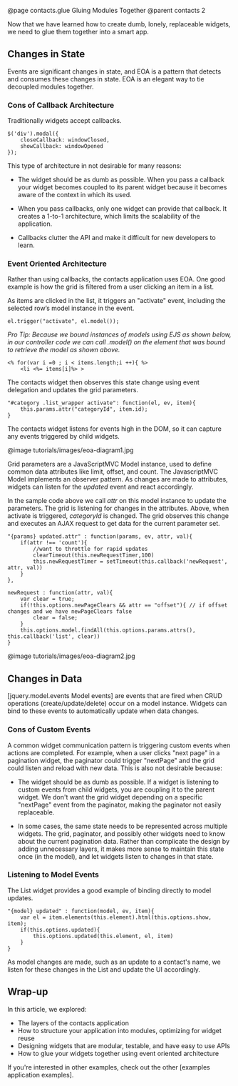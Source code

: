 @page contacts.glue Gluing Modules Together
@parent contacts 2

Now that we have learned how to create dumb, lonely, replaceable widgets, we need to glue them together into a smart app.

## Changes in State

Events are significant changes in state, and EOA is a pattern that detects and consumes these changes in state.  EOA is an elegant way to tie decoupled modules together.

### Cons of Callback Architecture

Traditionally widgets accept callbacks.  

	$('div').modal({
		closeCallback: windowClosed,
		showCallback: windowOpened
	});

This type of architecture in not desirable for many reasons:

* The widget should be as dumb as possible.  When you pass a callback your widget becomes coupled to its parent widget because it becomes aware of the context in which its used.

* When you pass callbacks, only one widget can provide that callback.  It creates a 1-to-1 architecture, which limits the scalability of the application.

* Callbacks clutter the API and make it difficult for new developers to learn.

### Event Oriented Architecture

Rather than using callbacks, the contacts application uses EOA.  One good example is how the grid is filtered from a user clicking an item in a list.

As items are clicked in the list, it triggers an "activate" event, including the selected row’s model instance in the event.  

	el.trigger("activate", el.model());

_Pro Tip:  Because we bound instances of models using EJS as shown below, in our controller code we can call .model() on the element that was bound to retrieve the model as shown above._

	<% for(var i =0 ; i < items.length;i ++){ %>
  		<li <%= items[i]%> >

The contacts widget then observes this state change using event delegation and updates the grid parameters.

	"#category .list_wrapper activate": function(el, ev, item){
		this.params.attr("categoryId", item.id);
	}
	
The contacts widget listens for events high in the DOM, so it can capture any events triggered by child widgets.

@image tutorials/images/eoa-diagram1.jpg


Grid parameters are a JavaScriptMVC Model instance, used to define common data attributes like limit, offset, and count.  The JavascriptMVC Model implements an observer pattern. As changes are made to attributes, widgets can listen for the _updated_ event and react accordingly.

In the sample code above we call _attr_ on this model instance to update the parameters.  The grid is listening for changes in the attributes.  Above, when activate is triggered, _categoryId_ is changed.  The grid observes this change and executes an AJAX request to get data for the current parameter set. 

	"{params} updated.attr" : function(params, ev, attr, val){
		if(attr !== 'count'){
			//want to throttle for rapid updates
			clearTimeout(this.newRequestTimer,100)
			this.newRequestTimer = setTimeout(this.callback('newRequest', attr, val))
		}
	},
	
	newRequest : function(attr, val){
		var clear = true; 
		if(!this.options.newPageClears && attr == "offset"){ // if offset changes and we have newPageClears false
			clear = false;
		} 
		this.options.model.findAll(this.options.params.attrs(), this.callback('list', clear))
	}


@image tutorials/images/eoa-diagram2.jpg

## Changes in Data

[jquery.model.events Model events] are events that are fired when CRUD operations (create/update/delete) occur on a model instance.  Widgets can bind to these events to automatically update when data changes.

### Cons of Custom Events

A common widget communication pattern is triggering custom events when actions are completed.  For example, when a user clicks "next page" in a pagination widget, the paginator could trigger "nextPage" and the grid could listen and reload with new data.  This is also not desirable because:

* The widget should be as dumb as possible.  If a widget is listening to custom events from child widgets, you are coupling it to the parent widget.  We don't want the grid widget depending on a specific "nextPage" event from the paginator, making the paginator not easily replaceable.

* In some cases, the same state needs to be represented across multiple widgets. The grid, paginator, and possibly other widgets need to know about the current pagination data.  Rather than complicate the design by adding unnecessary layers, it makes more sense to maintain this state once (in the model), and let widgets listen to changes in that state.

### Listening to Model Events

The List widget provides a good example of binding directly to model updates.

	"{model} updated" : function(model, ev, item){
    	var el = item.elements(this.element).html(this.options.show, item);
    	if(this.options.updated){
        	this.options.updated(this.element, el, item)
    	}
	}

As model changes are made, such as an update to a contact's name, we listen for these changes in the List and update the UI accordingly.

## Wrap-up

In this article, we explored:

* The layers of the contacts application
* How to structure your application into modules, optimizing for widget reuse
* Designing widgets that are modular, testable, and have easy to use APIs
* How to glue your widgets together using event oriented architecture

If you're interested in other examples, check out the other [examples application examples].